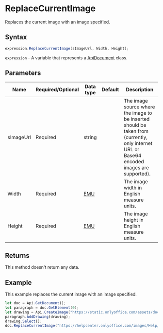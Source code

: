 # ReplaceCurrentImage

Replaces the current image with an image specified.

## Syntax

```javascript
expression.ReplaceCurrentImage(sImageUrl, Width, Height);
```

`expression` - A variable that represents a [ApiDocument](../ApiDocument.md) class.

## Parameters

| **Name** | **Required/Optional** | **Data type** | **Default** | **Description** |
| ------------- | ------------- | ------------- | ------------- | ------------- |
| sImageUrl | Required | string |  | The image source where the image to be inserted should be taken from (currently, only internet URL or Base64 encoded images are supported). |
| Width | Required | [EMU](../../Enumeration/EMU.md) |  | The image width in English measure units. |
| Height | Required | [EMU](../../Enumeration/EMU.md) |  | The image height in English measure units. |

## Returns

This method doesn't return any data.

## Example

This example replaces the current image with an image specified.

```javascript editor-docx
let doc = Api.GetDocument();
let paragraph = doc.GetElement(0);
let drawing = Api.CreateImage("https://static.onlyoffice.com/assets/docs/samples/img/onlyoffice_logo.png", 60 * 36000, 35 * 36000);
paragraph.AddDrawing(drawing);
drawing.Select();
doc.ReplaceCurrentImage("https://helpcenter.onlyoffice.com/images/Help/GettingStarted/Documents/big/EditDocument.png", 60 * 36000, 35 * 36000);
```
